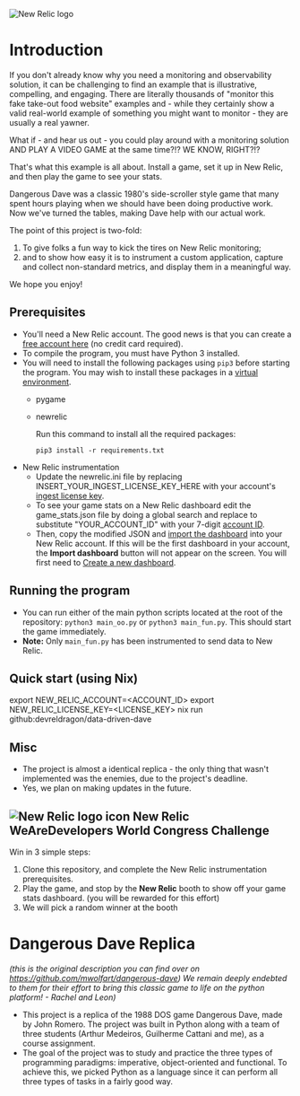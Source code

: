 ![New Relic logo](https://newrelic.com/static-assets/images/logo/nr-logo-50vh.png)
# Introduction
If you don't already know why you need a monitoring and observability solution, it can be challenging to find an example that is illustrative, compelling, and engaging. There are literally thousands of "monitor this fake take-out food website" examples and - while they certainly show a valid real-world example of something you might want to monitor - they are usually a real yawner.

What if - and hear us out - you could play around with a monitoring solution AND PLAY A VIDEO GAME at the same time?!? WE KNOW, RIGHT?!?

That's what this example is all about. Install a game, set it up in New Relic, and then play the game to see your stats. 

Dangerous Dave was a classic 1980's side-scroller style game that many spent hours playing when we should have been doing productive work. Now we've turned the tables, making Dave help with our actual work.

The point of this project is two-fold: 

 1. To give folks a fun way to kick the tires on New Relic monitoring; 
 2. and to show how easy it is to instrument a custom application, capture and collect non-standard metrics, and display them in a meaningful way.

We hope you enjoy!

## Prerequisites

- You'll need a New Relic account. The good news is that you can create a [free account here](https://newrelic.com/signup) (no credit card required).
- To compile the program, you must have Python 3 installed.
- You will need to install the following packages using `pip3` before starting the program. You may wish to install these packages in a [virtual environment](https://packaging.python.org/en/latest/guides/installing-using-pip-and-virtual-environments/).
  - pygame
  - newrelic

    Run this command to install all the required packages:
    
    ```pip3 install -r requirements.txt```
- New Relic instrumentation
  - Update the newrelic.ini file by replacing INSERT_YOUR_INGEST_LICENSE_KEY_HERE with your account's [ingest license key](https://docs.newrelic.com/docs/apis/intro-apis/new-relic-api-keys/).
  - To see your game stats on a New Relic dashboard edit the game_stats.json file by doing a global search and replace to substitute "YOUR_ACCOUNT_ID" with your 7-digit [account ID](https://docs.newrelic.com/docs/accounts/accounts-billing/account-structure/account-id/). 
  - Then, copy the modified JSON and [import the dashboard](https://docs.newrelic.com/docs/query-your-data/explore-query-data/dashboards/introduction-dashboards/#dashboards-import) into your New Relic account. If this will be the first dashboard in your account, the **Import dashboard** button will not appear on the screen. You will first need to [Create a new dashboard](https://docs.newrelic.com/docs/query-your-data/explore-query-data/dashboards/introduction-dashboards/#dashboards-create-new).

## Running the program

- You can run either of the main python scripts located at the root of the repository: `python3 main_oo.py` or `python3 main_fun.py`. This should start the game immediately.
- **Note:** Only `main_fun.py` has been instrumented to send data to New Relic.

## Quick start (using Nix)
export NEW_RELIC_ACCOUNT=<ACCOUNT_ID>
export NEW_RELIC_LICENSE_KEY=<LICENSE_KEY>
nix run github:devreldragon/data-driven-dave

## Misc

- The project is almost a identical replica - the only thing that wasn't implemented was the enemies, due to the project's deadline.
- Yes, we plan on making updates in the future.

## ![New Relic logo icon](https://newrelic.com/static-assets/images/icons/avatar-newrelic.png) New Relic WeAreDevelopers World Congress Challenge

Win in 3 simple steps:
1. Clone this repository, and complete the New Relic instrumentation prerequisites.
2. Play the game, and stop by the **New Relic** booth to show off your game stats dashboard. (you will be rewarded for this effort)
3. We will pick a random winner at the booth
<!-- 3. If you have the high score, you win the grand prize! -->

# Dangerous Dave Replica
*(this is the original description you can find over on https://github.com/mwolfart/dangerous-dave) We remain deeply endebted to them for their effort to bring this classic game to life on the python platform! - Rachel and Leon)*

 - This project is a replica of the 1988 DOS game Dangerous Dave, made by John Romero. The project was built in Python along with a team of three students (Arthur Medeiros, Guilherme Cattani and me), as a course assignment.
 - The goal of the project was to study and practice the three types of programming paradigms: imperative, object-oriented and functional. To achieve this, we picked Python as a language since it can perform all three types of tasks in a fairly good way.
